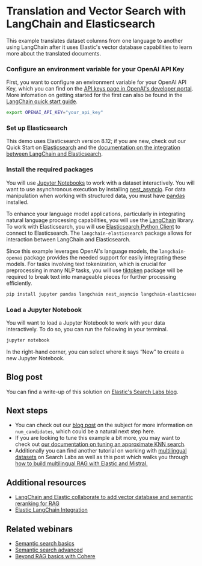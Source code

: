 # Translation and Vector Search with LangChain and Elasticsearch
This example translates dataset columns from one language to another using LangChain after it uses Elastic's vector database capabilities to learn more about the translated documents.

### Configure an environment variable for your OpenAI API Key
First, you want to configure an environment variable for your OpenAI API Key, which you can find on the [API keys page in OpenAI's developer portal](https://platform.openai.com/api-keys). More infomation on getting started for the first can also be found in the [LangChain quick start guide](https://python.langchain.com/v0.1/docs/get_started/quickstart/).

```bash
export OPENAI_API_KEY="your_api_key"
```

### Set up Elasticsearch
This demo uses Elasticsearch version 8.12; if you are new, check out our Quick Start on [Elasticsearch](https://www.elastic.co/guide/en/elasticsearch/reference/current/getting-started.html) and the [documentation on the integration between LangChain and Elasticsearch](https://python.langchain.com/v0.2/docs/integrations/vectorstores/elasticsearch/).

### Install the required packages
You will use [Jupyter Notebooks](https://jupyter.org/) to work with a dataset interactively. You will want to use asynchronous execution by installing [nest_asyncio](https://pypi.org/project/nest-asyncio/). For data manipulation when working with structured data, you must have [pandas](https://pandas.pydata.org/) installed.

To enhance your language model applications, particularly in integrating natural language processing capabilities, you will use the [LangChain](https://langchain.com/) library. To work with Elasticsearch, you will use [Elasticsearch Python Client](https://www.elastic.co/guide/en/elasticsearch/client/python-api/current/getting-started-python.html) to connect to Elasticsearch. The `langchain-elasticsearch` package allows for interaction between LangChain and Elasticsearch.

Since this example leverages OpenAI's language models, the `langchain-openai` package provides the needed support for easily integrating these models. For tasks involving text tokenization, which is crucial for preprocessing in many NLP tasks, you will use  [tiktoken](https://pypi.org/project/tiktoken/) package will be required to break text into manageable pieces for further processing efficiently.

```bash
pip install jupyter pandas langchain nest_asyncio langchain-elasticsearch langchain-openai tiktoken elasticsearch datasets
```

### Load a Jupyter Notebook
You will want to load a Jupyter Notebook to work with your data interactively. To do so, you can run the following in your terminal.

```bash
jupyter notebook
```

In the right-hand corner, you can select where it says “New” to create a new Jupyter Notebook.

## Blog post
You can find a write-up of this solution on [Elastic's Search Labs blog](https://www.elastic.co/search-labs/blog/unlocking-multilingual-insights).

## Next steps
- You can check out our [blog post](https://www.elastic.co/search-labs/blog/elasticsearch-knn-and-num-candidates-strategies) on the subject for more information on `num_candidates`, which could be a natural next step here. 
- If you are looking to tune this example a bit more, you may want to check out [our documentation on tuning an approximate KNN search](https://www.elastic.co/guide/en/elasticsearch/reference/current/tune-knn-search.html).
- Additionally you can find another tutorial on working with [multilingual datasets](https://github.com/elastic/elasticsearch-labs/blob/main/notebooks/search/04-multilingual.ipynb) on Search Labs as well as this post which walks you through [how to build multilingual RAG with Elastic and Mistral.](https://www.elastic.co/search-labs/blog/building-multilingual-rag-with-elastic-and-mistral)

## Additional resources
- [LangChain and Elastic collaborate to add vector database and semantic reranking for RAG](https://www.elastic.co/search-labs/blog/langchain-collaboration)
- [Elastic LangChain Integration](https://www.elastic.co/search-labs/integrations/langchain)

## Related webinars
- [Semantic search basics](https://www.elastic.co/virtual-events/getting-started-semantic-search-excellence)
- [Semantic search advanced](https://www.elastic.co/virtual-events/advanced-semantic-search-excellence)
- [Beyond RAG basics with Cohere](https://www.elastic.co/virtual-events/beyond-rag-basics)
